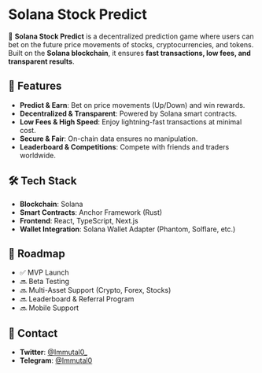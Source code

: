 # Solana Stock Predict

🚀 **Solana Stock Predict** is a decentralized prediction game where users can bet on the future price movements of stocks, cryptocurrencies, and tokens. Built on the **Solana blockchain**, it ensures **fast transactions, low fees, and transparent results**.

## 🎯 Features
- **Predict & Earn**: Bet on price movements (Up/Down) and win rewards.
- **Decentralized & Transparent**: Powered by Solana smart contracts.
- **Low Fees & High Speed**: Enjoy lightning-fast transactions at minimal cost.
- **Secure & Fair**: On-chain data ensures no manipulation.
- **Leaderboard & Competitions**: Compete with friends and traders worldwide.

## 🛠️ Tech Stack
- **Blockchain**: Solana
- **Smart Contracts**: Anchor Framework (Rust)
- **Frontend**: React, TypeScript, Next.js
- **Wallet Integration**: Solana Wallet Adapter (Phantom, Solflare, etc.)

## 📜 Roadmap
- ✅ MVP Launch
- 🔜 Beta Testing
- 🔜 Multi-Asset Support (Crypto, Forex, Stocks)
- 🔜 Leaderboard & Referral Program
- 🔜 Mobile Support

## 💬 Contact
- **Twitter**: [@Immutal0_](https://x.com/Immutal0_)
- **Telegram**: [@Immutal0](https://t.me/Immutal0)
